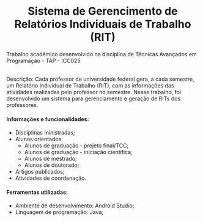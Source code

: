 <h1 align="center"> Sistema de Gerencimento de Relatórios Individuais de Trabalho (RIT) </h1> 
  Trabalho acadêmico desenvolvido na disciplina de Técnicas Avançados em Programação - TAP - ICC025 <br /> <br />
  
  Descrição: Cada professor de universidade federal gera, a cada semestre, um Relatório Individual de Trabalho (RIT), com as informações das atividades realizadas pelo professor no semestre. Nesse trabalho, foi desenvolvido um sistema para gerenciamento e geração de RITs dos professores. 
 
 ####   Informações e funcionalidades:
  - Disciplinas ministradas;
  - Alunos orientados:
    - Alunos de graduação - projeto final/TCC;
    - Alunos de graduação - iniciação científica;
    - Alunos de mestrado;
    - Alunos de doutorado;
  - Artigos publicados;
  - Atividades de coordenação.
    
#### Ferramentas utilizadas:
  - Ambiente de desenvolvimento: Android Studio;
  - Linguagem de programação: Java;
    

        

          

